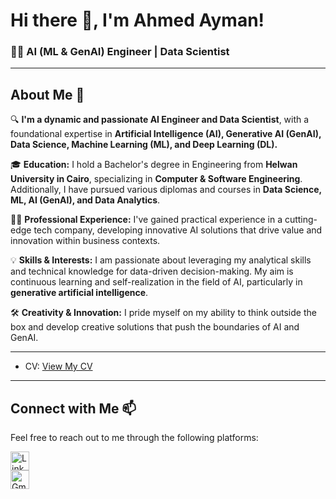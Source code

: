 # Hi there 👋, I'm Ahmed Ayman!

### 🧑‍💻 **AI (ML & GenAI) Engineer | Data Scientist**

---

## About Me 🚀

🔍 **I'm a dynamic and passionate AI Engineer and Data Scientist**, with a foundational expertise in **Artificial Intelligence (AI), Generative AI (GenAI), Data Science, Machine Learning (ML), and Deep Learning (DL).**

🎓 **Education:** I hold a Bachelor's degree in Engineering from **Helwan University in Cairo**, specializing in **Computer & Software Engineering**. Additionally, I have pursued various diplomas and courses in **Data Science, ML, AI (GenAI), and Data Analytics**.

👨‍💼 **Professional Experience:** I've gained practical experience in a cutting-edge tech company, developing innovative AI solutions that drive value and innovation within business contexts.

💡 **Skills & Interests:** I am passionate about leveraging my analytical skills and technical knowledge for data-driven decision-making. My aim is continuous learning and self-realization in the field of AI, particularly in **generative artificial intelligence**.

🛠 **Creativity & Innovation:** I pride myself on my ability to think outside the box and develop creative solutions that push the boundaries of AI and GenAI.

---
- CV: [View My CV](https://drive.google.com/file/d/1rSg82NMdpID9HNT-SWV76X04NSsBMkQ_/view?usp=drive_link)
---
## Connect with Me 📫

Feel free to reach out to me through the following platforms: 
<br>

<a href="https://www.linkedin.com/in/ahmed1437/">
  <img src="https://github.com/Ahmed1437/Ahmed1437/blob/main/Icons/linkedin.png" width="30" height="30" alt="LinkedIn"/>
</a>
<br>
<a href="mailto:ahmed.ayman1437@gmail.com">
  <img src="https://github.com/Ahmed1437/Ahmed1437/blob/main/Icons/gmail.png" width="30" height="30" alt="Gmail"/>
</a>
<br>
